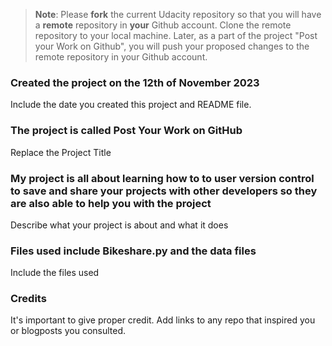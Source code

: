 >**Note**: Please **fork** the current Udacity repository so that you will have a **remote** repository in **your** Github account. Clone the remote repository to your local machine. Later, as a part of the project "Post your Work on Github", you will push your proposed changes to the remote repository in your Github account.

### Created the project on the 12th of November 2023
Include the date you created this project and README file.

### The project is called Post Your Work on GitHub
Replace the Project Title

### My project is all about learning how to to user version control to save and share your projects with other developers so they are also able to help you with the project
Describe what your project is about and what it does

### Files used include Bikeshare.py and the data files
Include the files used

### Credits
It's important to give proper credit. Add links to any repo that inspired you or blogposts you consulted.

